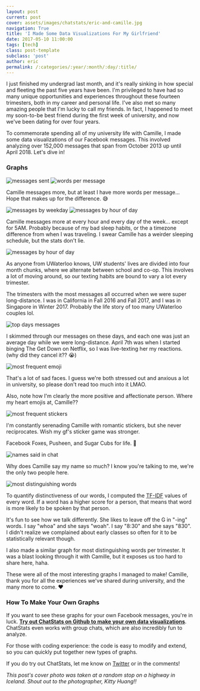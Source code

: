 ```yaml
---
layout: post
current: post
cover: assets/images/chatstats/eric-and-camille.jpg
navigation: True
title: 'I Made Some Data Visualizations For My Girlfriend'
date: 2017-05-10 11:00:00
tags: [tech]
class: post-template
subclass: 'post'
author: eric
permalink: /:categories/:year/:month/:day/:title/
---
```


I just finished my undergrad last month, and it's really sinking in how special and fleeting the past five years have been. I'm privileged to have had so many unique opportunities and experiences throughout these fourteen trimesters, both in my career and personal life. I've also met so many amazing people that I'm lucky to call my friends. In fact, I happened to meet my soon-to-be best friend during the first week of university, and now we've been dating for over four years.

To commemorate spending all of my university life with Camille, I made some data visualizations of our Facebook messages. This involved analyzing over 152,000 messages that span from October 2013 up until April 2018. Let's dive in!

### Graphs

<img src="/assets/images/chatstats/sender_messages.png" alt="messages sent" style="max-height: 500px;"/>
<img src="/assets/images/chatstats/words_per_message.png" alt="words per message" style="max-height: 500px;"/>

Camille messages more, but at least I have more words per message... Hope that makes up for the difference. 😅

<img src="/assets/images/chatstats/weekday_messages.png" alt="messages by weekday" style="max-height: 500px;"/>
<img src="/assets/images/chatstats/time_in_day_messages.png" alt="messages by hour of day" style="max-height: 500px;"/>

Camille messages more at every hour and every day of the week... except for 5AM. Probably because of my bad sleep habits, or the a timezone difference from when I was traveling. I swear Camille has a weirder sleeping schedule, but the stats don't lie.

<img src="/assets/images/chatstats/per_term_messages.png" alt="messages by hour of day" style="max-height: 500px;"/>

As anyone from UWaterloo knows, UW students' lives are divided into four month chunks, where we alternate between school and co-op. This involves a lot of moving around, so our texting habits are bound to vary a lot every trimester.

The trimesters with the most messages all occurred when we were super long-distance. I was in California in Fall 2016 and Fall 2017, and I was in Singapore in Winter 2017. Probably the life story of too many UWaterloo couples lol.

<img src="/assets/images/chatstats/top_days_messages.png" alt="top days messages" style="max-height: 500px;"/>

I skimmed through our messages on these days, and each one was just an average day while we were long-distance. April 7th was when I started binging The Get Down on Netflix, so I was live-texting her my reactions. (why did they cancel it?? 😭)

<img src="/assets/images/chatstats/emoji_total.png" alt="most frequent emoji" style="max-height: 500px;"/>

That's a lot of sad faces. I guess we're both stressed out and anxious a lot in university, so please don't read too much into it LMAO.

Also, note how I'm clearly the more positive and affectionate person. Where my heart emojis at, Camille??

<img src="/assets/images/chatstats/top_stickers.png" alt="most frequent stickers" style="max-height: 500px;"/>

I'm constantly serenading Camille with romantic stickers, but she never reciprocates. Wish my gf's sticker game was stronger.

Facebook Foxes, Pusheen, and Sugar Cubs for life. 🤙

<img src="/assets/images/chatstats/names.png" alt="names said in chat" style="max-height: 500px;"/>

Why does Camille say my name so much? I know you're talking to me, we're the only two people here.

<img src="/assets/images/chatstats/sender_distinguishing_words.png" alt="most distinguishing words" style="max-height: 500px;"/>

To quantify distinctiveness of our words, I computed the [TF-IDF](https://en.wikipedia.org/wiki/Tf%E2%80%93idf) values of every word. If a word has a higher score for a person, that means that word is more likely to be spoken by that person.

It's fun to see how we talk differently. She likes to leave off the G in "-ing" words. I say "whoa" and she says "woah". I say "8:30" and she says "830". I didn't realize we complained about early classes so often for it to be statistically relevant though.

I also made a similar graph for most distinguishing words per trimester. It was a blast looking through it with Camille, but it exposes us too hard to share here, haha.

These were all of the most interesting graphs I managed to make! Camille, thank you for all the experiences we've shared during university, and the many more to come. ❤️

### How To Make Your Own Graphs

If you want to see these graphs for your own Facebook messages, you're in luck. [**Try out ChatStats on Github to make your own data visualizations**](https://github.com/baieric/chatstats). ChatStats even works with group chats, which are also incredibly fun to analyze.

For those with coding experience: the code is easy to modify and extend, so you can quickly put together new types of graphs.

If you do try out ChatStats, let me know on [Twitter](https://twitter.com/BaiEric) or in the comments!

_This post's cover photo was taken at a random stop on a highway in Iceland. Shout out to the photographer, Kitty Huang!!_
